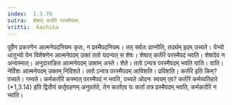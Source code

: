 ```yaml
---
index:  1.3.78
sutra:  शेषात् कर्तरि परस्मैपदम्
vritti:  kashika 
---
```


पूर्वेण प्रकरणेन आत्मनेपदनियमः कृतः, न प्रस्मैपदनियमः। तत् सर्वतः प्राप्नोति, तदर्थम् इदम् उच्यते। येभ्यो धातुभ्यो येन विशेषणेन आत्मनेपदम् उक्तं ततो यदन्यत् स शेषः। शेषात् कर्तरि परस्मैपदं भवति। शेषादेव न अन्यस्मात्। अनुदात्तङित आत्मनेपदम् उक्तम् अस्ते। शेते। ततो ऽन्यत्र परस्मैपदम् भवति याति। वाति। नेर्विशः आत्मनेपदम् उक्तम् निविशते। ततो ऽन्यत्र परस्मैपदम् आविशति। प्रविशति। कर्तरि इति किम्? पच्यते। गम्यते। कर्मकर्तरि कस्मात् परस्मैपदं न भवति, पच्यते ओदनः स्वयम् एव? कर्तरि कर्मव्यतिहारे (*1,3.14) इति द्वितीयं कर्तृग्रहणम् अनुवर्तते, तेन कर्ताएव यः कर्ता तत्र प्रस्मैपदम् भवति, कर्मकर्तरि न भवति।

